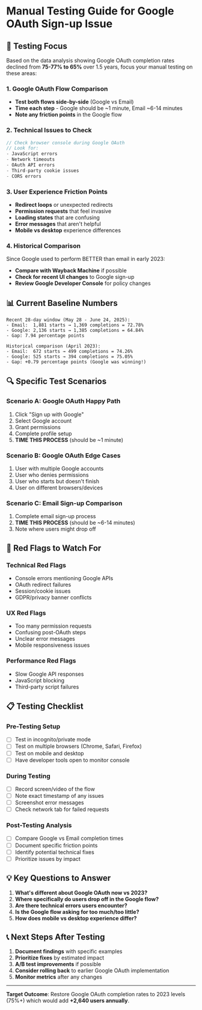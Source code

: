 # Manual Testing Guide for Google OAuth Sign-up Issue

## 🎯 **Testing Focus**

Based on the data analysis showing Google OAuth completion rates declined from **75-77% to 65%** over 1.5 years, focus your manual testing on these areas:

### 1. **Google OAuth Flow Comparison**
- **Test both flows side-by-side** (Google vs Email)
- **Time each step** - Google should be ~1 minute, Email ~6-14 minutes
- **Note any friction points** in the Google flow

### 2. **Technical Issues to Check**
```javascript
// Check browser console during Google OAuth
// Look for:
- JavaScript errors
- Network timeouts  
- OAuth API errors
- Third-party cookie issues
- CORS errors
```

### 3. **User Experience Friction Points**
- **Redirect loops** or unexpected redirects
- **Permission requests** that feel invasive
- **Loading states** that are confusing
- **Error messages** that aren't helpful
- **Mobile vs desktop** experience differences

### 4. **Historical Comparison**
Since Google used to perform BETTER than email in early 2023:
- **Compare with Wayback Machine** if possible
- **Check for recent UI changes** to Google sign-up
- **Review Google Developer Console** for policy changes

## 📊 **Current Baseline Numbers**
```
Recent 28-day window (May 28 - June 24, 2025):
- Email:  1,881 starts → 1,369 completions = 72.78%
- Google: 2,136 starts → 1,385 completions = 64.84%
- Gap: 7.94 percentage points

Historical comparison (April 2023):
- Email:  672 starts → 499 completions = 74.26%  
- Google: 525 starts → 394 completions = 75.05%
- Gap: +0.79 percentage points (Google was winning!)
```

## 🔍 **Specific Test Scenarios**

### Scenario A: Google OAuth Happy Path
1. Click "Sign up with Google"
2. Select Google account
3. Grant permissions
4. Complete profile setup
5. **TIME THIS PROCESS** (should be ~1 minute)

### Scenario B: Google OAuth Edge Cases
1. User with multiple Google accounts
2. User who denies permissions
3. User who starts but doesn't finish
4. User on different browsers/devices

### Scenario C: Email Sign-up Comparison
1. Complete email sign-up process
2. **TIME THIS PROCESS** (should be ~6-14 minutes)
3. Note where users might drop off

## 🚨 **Red Flags to Watch For**

### Technical Red Flags
- Console errors mentioning Google APIs
- OAuth redirect failures
- Session/cookie issues
- GDPR/privacy banner conflicts

### UX Red Flags  
- Too many permission requests
- Confusing post-OAuth steps
- Unclear error messages
- Mobile responsiveness issues

### Performance Red Flags
- Slow Google API responses
- JavaScript blocking
- Third-party script failures

## 📋 **Testing Checklist**

### Pre-Testing Setup
- [ ] Test in incognito/private mode
- [ ] Test on multiple browsers (Chrome, Safari, Firefox)
- [ ] Test on mobile and desktop
- [ ] Have developer tools open to monitor console

### During Testing
- [ ] Record screen/video of the flow
- [ ] Note exact timestamp of any issues
- [ ] Screenshot error messages
- [ ] Check network tab for failed requests

### Post-Testing Analysis
- [ ] Compare Google vs Email completion times
- [ ] Document specific friction points
- [ ] Identify potential technical fixes
- [ ] Prioritize issues by impact

## 💡 **Key Questions to Answer**

1. **What's different about Google OAuth now vs 2023?**
2. **Where specifically do users drop off in the Google flow?**
3. **Are there technical errors users encounter?**
4. **Is the Google flow asking for too much/too little?**
5. **How does mobile vs desktop experience differ?**

## 📞 **Next Steps After Testing**

1. **Document findings** with specific examples
2. **Prioritize fixes** by estimated impact
3. **A/B test improvements** if possible
4. **Consider rolling back** to earlier Google OAuth implementation
5. **Monitor metrics** after any changes

---

**Target Outcome**: Restore Google OAuth completion rates to 2023 levels (75%+) which would add **+2,640 users annually**.